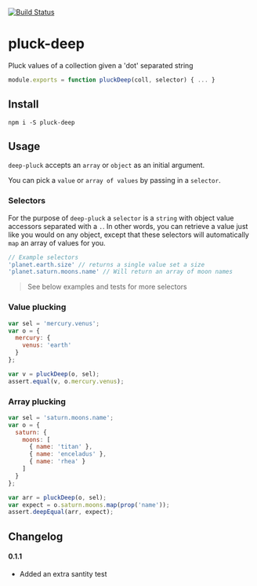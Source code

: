 [![Build Status](https://travis-ci.org/landau/pluck-deep.svg)](https://travis-ci.org/landau/pluck-deep)

pluck-deep
==========

Pluck values of a collection given a 'dot' separated string

```js
module.exports = function pluckDeep(coll, selector) { ... }
```

## Install

`npm i -S pluck-deep`

## Usage

`deep-pluck` accepts an `array` or `object` as an initial argument.

You can pick a `value` or `array of values` by passing in a `selector`.

### Selectors

For the purpose of `deep-pluck` a `selector` is a `string` with object
value accessors separated with a `.`. In other words, you can retrieve
a value just like you would on any object, except that these selectors
will automatically `map` an array of values for you.

```js
// Example selectors
'planet.earth.size' // returns a single value set a size
'planet.saturn.moons.name' // Will return an array of moon names
```

> See below examples and tests for more selectors

### Value plucking

```js
var sel = 'mercury.venus';
var o = {
  mercury: {
    venus: 'earth'
  }
};

var v = pluckDeep(o, sel);
assert.equal(v, o.mercury.venus);
```

### Array plucking

```js
var sel = 'saturn.moons.name';
var o = {
  saturn: {
    moons: [
      { name: 'titan' },
      { name: 'enceladus' },
      { name: 'rhea' }
    ]
  }
};

var arr = pluckDeep(o, sel);
var expect = o.saturn.moons.map(prop('name'));
assert.deepEqual(arr, expect);
```

## Changelog

#### 0.1.1
- Added an extra santity test
